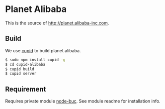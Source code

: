 # Planet Alibaba

This is the source of <http://planet.alibaba-inc.com>.

## Build

We use [cupid](https://github.com/dotnil/cupid) to build planet alibaba.

```bash
$ sudo npm install cupid -g
$ cd cupid-alibaba
$ cupid build
$ cupid server
```

## Requirement

Requires private module [node-buc](http://gitlab.alibaba-inc.com/node-buc).
See module readme for installation info.